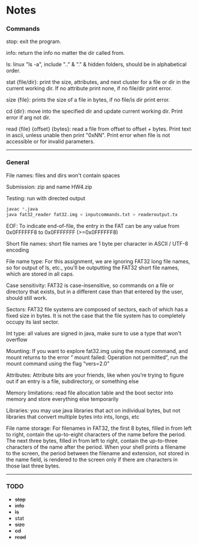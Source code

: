 # Notes

### Commands

stop: exit the program.

info: return the info no matter the dir called from.

ls: linux "ls -a", include ".." & "." & hidden folders, should be in alphabetical order.

stat {file/dir}: print the size, attributes, and next cluster for a file or dir in the current working dir. If no attribute print none, if no file/dir print error.

size {file}: prints the size of a file in bytes, if no file/is dir print error.

cd {dir}: move into the specified dir and update current working dir. Print error if arg not dir.

read {file} {offset} {bytes}: read a file from offset to offset + bytes. Print text in ascii, unless unable then print "0xNN". Print error when file is not accessible or for invalid parameters.

----------

### General

File names: files and dirs won't contain spaces

Submission: zip and name HW4.zip

Testing: run with directed output
```bash
javac *.java
java fat32_reader fat32.img < inputcommands.txt > readeroutput.tx
```

EOF: To indicate end-of-file, the entry in the FAT can be any value from 0x0FFFFFF8 to 0x0FFFFFFF (>=0x0FFFFFF8)

Short file names: short file names are 1 byte per character in ASCII / UTF-8 encoding

File name type: For this assignment, we are ignoring FAT32 long file names, so for output of ls, etc., you'll be outputting the FAT32 short file names, which are stored in all caps.

Case sensitivity: FAT32 is case-insensitive, so commands on a file or directory that exists, but in a different case than
that entered by the user, should still work.

Sectors: FAT32 file systems are composed of sectors, each of which has a fixed size in bytes. It is not the case that the file system has to completely occupy its last sector.

Int type: all values are signed in java, make sure to use a type that won't overflow

Mounting: If you want to explore fat32.img using the mount command, and mount returns to the error “ mount failed: Operation not permitted”, run the mount command using the flag “vers=2.0”

Attributes: Attribute bits are your friends, like when you’re trying to figure out if an entry is a file, subdirectory, or something else

Memory limitations: read file allocation table and the boot sector into memory and store everything else temporarily

Libraries: you may use java libraries that act on individual bytes, but not libraries that convert multiple bytes into ints, longs, etc

File name storage: For filenames in FAT32, the first 8 bytes, filled in from left to right, contain the up-to-eight characters of the name before the period. The next three bytes, filled in from left to right, contain the up-to-three characters of the name after the period. When your shell prints a filename to the screen, the period between the filename and extension, not stored in the name field, is rendered to the screen only if there
are characters in those last three bytes.

----------

### TODO

- ~~stop~~
- ~~info~~
- ~~ls~~
- stat
- ~~size~~
- ~~cd~~
- ~~read~~